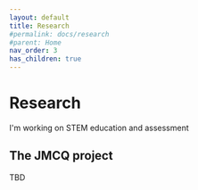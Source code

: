```yaml
---
layout: default
title: Research
#permalink: docs/research
#parent: Home
nav_order: 3
has_children: true
---
```


# Research

I'm working on STEM education and assessment

## The JMCQ project

TBD

